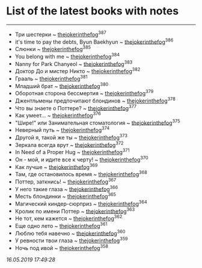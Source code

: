 # List of the latest books with notes
---

* Три шестерки ~ [thejokerinthefog](users/317/317244423-vkontakte)<sup>387</sup>
* it's time to pay the debts, Byun Baekhyun ~ [thejokerinthefog](users/317/317244423-vkontakte)<sup>386</sup>
* Слюнки ~ [thejokerinthefog](users/317/317244423-vkontakte)<sup>385</sup>
* You belong with me ~ [thejokerinthefog](users/317/317244423-vkontakte)<sup>384</sup>
* Nanny for Park Chanyeol ~ [thejokerinthefog](users/317/317244423-vkontakte)<sup>383</sup>
* Доктор До и мистер Никто ~ [thejokerinthefog](users/317/317244423-vkontakte)<sup>382</sup>
* Грааль ~ [thejokerinthefog](users/317/317244423-vkontakte)<sup>381</sup>
* Младший брат ~ [thejokerinthefog](users/317/317244423-vkontakte)<sup>380</sup>
* Оборотная сторона бессмертия ~ [thejokerinthefog](users/317/317244423-vkontakte)<sup>379</sup>
* Джентльмены предпочитают блондинов ~ [thejokerinthefog](users/317/317244423-vkontakte)<sup>378</sup>
* Что вы знаете о Поттере? ~ [thejokerinthefog](users/317/317244423-vkontakte)<sup>377</sup>
* Как умеет... ~ [thejokerinthefog](users/317/317244423-vkontakte)<sup>376</sup>
* "Шире!" или Занимательная стоматология ~ [thejokerinthefog](users/317/317244423-vkontakte)<sup>375</sup>
* Неверный путь ~ [thejokerinthefog](users/317/317244423-vkontakte)<sup>374</sup>
* Другой я, такой же ты ~ [thejokerinthefog](users/317/317244423-vkontakte)<sup>373</sup>
* Зеркала всегда врут ~ [thejokerinthefog](users/317/317244423-vkontakte)<sup>372</sup>
* In Need of a Proper Hug ~ [thejokerinthefog](users/317/317244423-vkontakte)<sup>371</sup>
* Он - мой, и идите все к черту! ~ [thejokerinthefog](users/317/317244423-vkontakte)<sup>370</sup>
* Как лучше ~ [thejokerinthefog](users/317/317244423-vkontakte)<sup>369</sup>
* Там, где остановилось время ~ [thejokerinthefog](users/317/317244423-vkontakte)<sup>368</sup>
* Поттер, заткнись! ~ [thejokerinthefog](users/317/317244423-vkontakte)<sup>367</sup>
* У него такие глаза ~ [thejokerinthefog](users/317/317244423-vkontakte)<sup>366</sup>
* Месть блондинки ~ [thejokerinthefog](users/317/317244423-vkontakte)<sup>365</sup>
* Магический киндер-сюрприз ~ [thejokerinthefog](users/317/317244423-vkontakte)<sup>364</sup>
* Кролик по имени Поттер ~ [thejokerinthefog](users/317/317244423-vkontakte)<sup>363</sup>
* Не тот, кем кажется ~ [thejokerinthefog](users/317/317244423-vkontakte)<sup>362</sup>
* Еще одно лето ~ [thejokerinthefog](users/317/317244423-vkontakte)<sup>361</sup>
* Люблю тебя навечно ~ [thejokerinthefog](users/317/317244423-vkontakte)<sup>360</sup>
* У ревности твои глаза ~ [thejokerinthefog](users/317/317244423-vkontakte)<sup>359</sup>
* Ночь под ивой ~ [thejokerinthefog](users/317/317244423-vkontakte)<sup>358</sup>


_16.05.2019 17:49:28_
